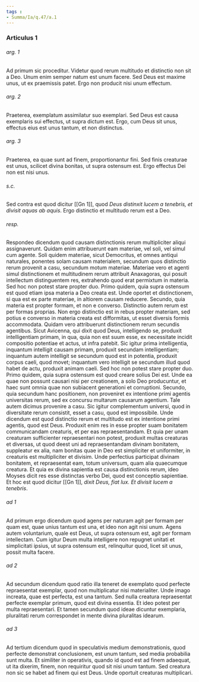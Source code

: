 ```yaml
---
tags : 
- Summa/Ia/q.47/a.1
---
```


### Articulus 1

###### arg. 1
Ad primum sic proceditur. Videtur quod rerum multitudo et distinctio non sit a Deo. Unum enim semper natum est unum facere. Sed Deus est maxime unus, ut ex praemissis patet. Ergo non producit nisi unum effectum.

###### arg. 2
Praeterea, exemplatum assimilatur suo exemplari. Sed Deus est causa exemplaris sui effectus, ut supra dictum est. Ergo, cum Deus sit unus, effectus eius est unus tantum, et non distinctus.

###### arg. 3
Praeterea, ea quae sunt ad finem, proportionantur fini. Sed finis creaturae est unus, scilicet divina bonitas, ut supra ostensum est. Ergo effectus Dei non est nisi unus.

###### s.c.
Sed contra est quod dicitur [[Gn 1]], quod *Deus distinxit lucem a tenebris, et divisit aquas ab aquis*. Ergo distinctio et multitudo rerum est a Deo.

###### resp.
Respondeo dicendum quod causam distinctionis rerum multipliciter aliqui assignaverunt. Quidam enim attribuerunt eam materiae, vel soli, vel simul cum agente. Soli quidem materiae, sicut Democritus, et omnes antiqui naturales, ponentes solam causam materialem, secundum quos distinctio rerum provenit a casu, secundum motum materiae. Materiae vero et agenti simul distinctionem et multitudinem rerum attribuit Anaxagoras, qui posuit intellectum distinguentem res, extrahendo quod erat permixtum in materia. Sed hoc non potest stare propter duo. Primo quidem, quia supra ostensum est quod etiam ipsa materia a Deo creata est. Unde oportet et distinctionem, si qua est ex parte materiae, in altiorem causam reducere. Secundo, quia materia est propter formam, et non e converso. Distinctio autem rerum est per formas proprias. Non ergo distinctio est in rebus propter materiam, sed potius e converso in materia creata est difformitas, ut esset diversis formis accommodata. Quidam vero attribuerunt distinctionem rerum secundis agentibus. Sicut Avicenna, qui dixit quod Deus, intelligendo se, produxit intelligentiam primam, in qua, quia non est suum esse, ex necessitate incidit compositio potentiae et actus, ut infra patebit. Sic igitur prima intelligentia, inquantum intelligit causam primam, produxit secundam intelligentiam; inquantum autem intelligit se secundum quod est in potentia, produxit corpus caeli, quod movet; inquantum vero intelligit se secundum illud quod habet de actu, produxit animam caeli. Sed hoc non potest stare propter duo. Primo quidem, quia supra ostensum est quod creare solius Dei est. Unde ea quae non possunt causari nisi per creationem, a solo Deo producuntur, et haec sunt omnia quae non subiacent generationi et corruptioni. Secundo, quia secundum hanc positionem, non proveniret ex intentione primi agentis universitas rerum, sed ex concursu multarum causarum agentium. Tale autem dicimus provenire a casu. Sic igitur complementum universi, quod in diversitate rerum consistit, esset a casu, quod est impossibile. Unde dicendum est quod distinctio rerum et multitudo est ex intentione primi agentis, quod est Deus. Produxit enim res in esse propter suam bonitatem communicandam creaturis, et per eas repraesentandam. Et quia per unam creaturam sufficienter repraesentari non potest, produxit multas creaturas et diversas, ut quod deest uni ad repraesentandam divinam bonitatem, suppleatur ex alia, nam bonitas quae in Deo est simpliciter et uniformiter, in creaturis est multipliciter et divisim. Unde perfectius participat divinam bonitatem, et repraesentat eam, totum universum, quam alia quaecumque creatura. Et quia ex divina sapientia est causa distinctionis rerum, ideo Moyses dicit res esse distinctas verbo Dei, quod est conceptio sapientiae. Et hoc est quod dicitur [[Gn 1]], *dixit Deus, fiat lux. Et divisit lucem a tenebris*.

###### ad 1
Ad primum ergo dicendum quod agens per naturam agit per formam per quam est, quae unius tantum est una, et ideo non agit nisi unum. Agens autem voluntarium, quale est Deus, ut supra ostensum est, agit per formam intellectam. Cum igitur Deum multa intelligere non repugnet unitati et simplicitati ipsius, ut supra ostensum est, relinquitur quod, licet sit unus, possit multa facere.

###### ad 2
Ad secundum dicendum quod ratio illa teneret de exemplato quod perfecte repraesentat exemplar, quod non multiplicatur nisi materialiter. Unde imago increata, quae est perfecta, est una tantum. Sed nulla creatura repraesentat perfecte exemplar primum, quod est divina essentia. Et ideo potest per multa repraesentari. Et tamen secundum quod ideae dicuntur exemplaria, pluralitati rerum correspondet in mente divina pluralitas idearum.

###### ad 3
Ad tertium dicendum quod in speculativis medium demonstrationis, quod perfecte demonstrat conclusionem, est unum tantum, sed media probabilia sunt multa. Et similiter in operativis, quando id quod est ad finem adaequat, ut ita dixerim, finem, non requiritur quod sit nisi unum tantum. Sed creatura non sic se habet ad finem qui est Deus. Unde oportuit creaturas multiplicari.

